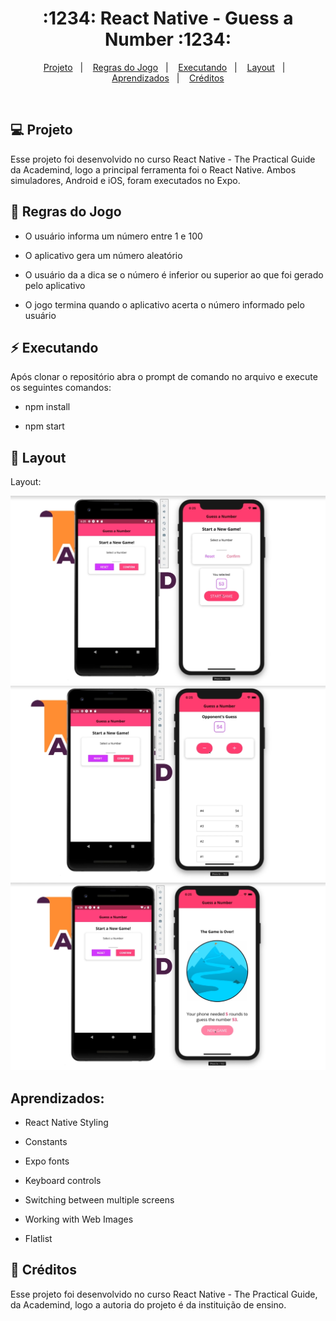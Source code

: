 
<h1 align="center">
  :1234: React Native - Guess a Number :1234:
</h1>

<p align="center">
<a href="#-projeto">Projeto</a>&nbsp;&nbsp;&nbsp;|&nbsp;&nbsp;&nbsp;
 <a href="#-projeto">Regras do Jogo</a>&nbsp;&nbsp;&nbsp;|&nbsp;&nbsp;&nbsp;
 <a href="#-projeto">Executando</a>&nbsp;&nbsp;&nbsp;|&nbsp;&nbsp;&nbsp;
  <a href="#-layout">Layout</a>&nbsp;&nbsp;&nbsp;|&nbsp;&nbsp;&nbsp;
  <a href="#aprendizados">Aprendizados</a>&nbsp;&nbsp;&nbsp;|&nbsp;&nbsp;&nbsp;
  <a href="#aprendizados">Créditos</a>
</p>

<br>

## 💻 Projeto

Esse projeto foi desenvolvido no curso React Native - The Practical Guide da Academind, logo a principal ferramenta foi o React Native. Ambos simuladores, Android e iOS, foram executados no Expo.

## :rocket: Regras do Jogo

- O usuário informa um número entre 1 e 100

- O aplicativo gera um número aleatório

- O usuário da a dica se o número é inferior ou superior ao que foi gerado pelo aplicativo

- O jogo termina quando o aplicativo acerta o número informado pelo usuário

## :zap: Executando

Após clonar o repositório abra o prompt de comando no arquivo e execute os seguintes comandos:

- npm install

- npm start

## 🎨 Layout

Layout: 

![Layout do projeto](https://github.com/ChristySchott/guess-a-number-react-native/blob/master/layout/layout1.png)
![Layout do projeto](https://github.com/ChristySchott/guess-a-number-react-native/blob/master/layout/layout2.png)
![Layout do projeto](https://github.com/ChristySchott/guess-a-number-react-native/blob/master/layout/layout3.png)


## Aprendizados:

- React Native Styling

- Constants
 
- Expo fonts

- Keyboard controls

- Switching between multiple screens

- Working with Web Images

- Flatlist


## :memo: Créditos

Esse projeto foi desenvolvido no curso React Native - The Practical Guide, da Academind, logo a autoria do projeto é da instituição de ensino.

